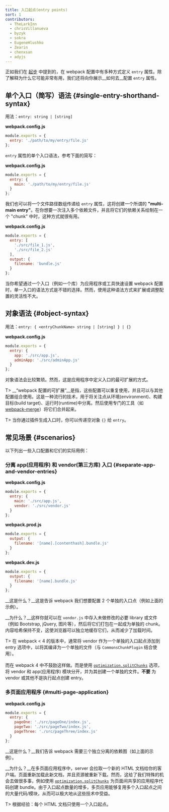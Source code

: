 ```yaml
---
title: 入口起点(entry points)
sort: 1
contributors:
  - TheLarkInn
  - chrisVillanueva
  - byzyk
  - sokra
  - EugeneHlushko
  - Zearin
  - chenxsan
  - adyjs
---
```


正如我们在 [起步](/guides/getting-started/#using-a-configuration) 中提到的，在 webpack 配置中有多种方式定义 `entry` 属性。除了解释为什么它可能非常有用，我们还将向你展示__如何去__配置 `entry` 属性。


## 单个入口（简写）语法 {#single-entry-shorthand-syntax}

用法：`entry: string | [string]`

__webpack.config.js__

```javascript
module.exports = {
  entry: './path/to/my/entry/file.js'
};
```

`entry` 属性的单个入口语法，参考下面的简写：

__webpack.config.js__

```javascript
module.exports = {
  entry: {
    main: './path/to/my/entry/file.js'
  }
};
```

我们也可以将一个文件路径数组传递给 `entry` 属性，这将创建一个所谓的 __"multi-main entry"__。在你想要一次注入多个依赖文件，并且将它们的依赖关系绘制在一个 "chunk" 中时，这种方式就很有用。

__webpack.config.js__

```javascript
module.exports = {
  entry: [ 
    './src/file_1.js',
    './src/file_2.js'
  ],
  output: {
    filename: 'bundle.js'
  }
};
```

当你希望通过一个入口（例如一个库）为应用程序或工具快速设置 webpack 配置时，单一入口的语法方式是不错的选择。然而，使用这种语法方式来扩展或调整配置的灵活性不大。


## 对象语法 {#object-syntax}

用法：`entry: { <entryChunkName> string | [string] } | {}`

__webpack.config.js__

```javascript
module.exports = {
  entry: {
    app: './src/app.js',
    adminApp: './src/adminApp.js'
  }
};
```

对象语法会比较繁琐。然而，这是应用程序中定义入口的最可扩展的方式。

T> __“webpack 配置的可扩展”__是指，这些配置可以重复使用，并且可以与其他配置组合使用。这是一种流行的技术，用于将关注点从环境(environment)、构建目标(build target)、运行时(runtime)中分离。然后使用专门的工具（如 [webpack-merge](https://github.com/survivejs/webpack-merge)）将它们合并起来。

T> 当你通过插件生成入口时，你可以传递空对象 `{}` 给 `entry`。


## 常见场景 {#scenarios}

以下列出一些入口配置和它们的实际用例：

### 分离 app(应用程序) 和 vendor(第三方库) 入口 {#separate-app-and-vendor-entries}

__webpack.config.js__

```javascript
module.exports = {
  entry: {
    main: './src/app.js',
    vendor: './src/vendor.js'
  }
};
```

__webpack.prod.js__

```javascript
module.exports = {
  output: {
    filename: '[name].[contenthash].bundle.js'
  }
};
```

__webpack.dev.js__

```javascript
module.exports = {
  output: {
    filename: '[name].bundle.js'
  }
};
```

__这是什么？__这是告诉 webpack 我们想要配置 2 个单独的入口点（例如上面的示例）。

__为什么？__这样你就可以在 `vendor.js` 中存入未做修改的必要 library 或文件（例如 Bootstrap, jQuery, 图片等），然后将它们打包在一起成为单独的 chunk。内容哈希保持不变，这使浏览器可以独立地缓存它们，从而减少了加载时间。

T> 在 webpack < 4 的版本中，通常将 vendor 作为一个单独的入口起点添加到 entry 选项中，以将其编译为一个单独的文件（与 `CommonsChunkPlugin` 结合使用）。<br><br>而在 webpack 4 中不鼓励这样做。而是使用 [`optimization.splitChunks`](/configuration/optimization/#optimizationsplitchunks) 选项，将 vendor 和 app(应用程序) 模块分开，并为其创建一个单独的文件。__不要__ 为 vendor 或其他不是执行起点创建 entry。

### 多页面应用程序 {#multi-page-application}

__webpack.config.js__

```javascript
module.exports = {
  entry: {
    pageOne: './src/pageOne/index.js',
    pageTwo: './src/pageTwo/index.js',
    pageThree: './src/pageThree/index.js'
  }
};
```

__这是什么？__我们告诉 webpack 需要三个独立分离的依赖图（如上面的示例）。

__为什么？__在多页面应用程序中，server 会拉取一个新的 HTML 文档给你的客户端。页面重新加载此新文档，并且资源被重新下载。然而，这给了我们特殊的机会去做很多事，例如使用 [`optimization.splitChunks`](/configuration/optimization/#optimizationsplitchunks) 为页面间共享的应用程序代码创建 bundle。由于入口起点数量的增多，多页应用能够复用多个入口起点之间的大量代码/模块，从而可以极大地从这些技术中受益。

T> 根据经验：每个 HTML 文档只使用一个入口起点。
